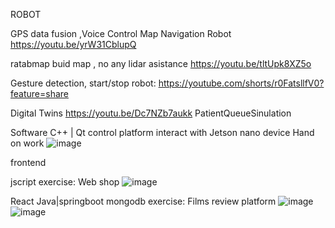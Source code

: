 ROBOT 

GPS data fusion ,Voice Control Map Navigation Robot
https://youtu.be/yrW31CblupQ  

ratabmap buid map , no any lidar asistance 
https://youtu.be/tltUpk8XZ5o

Gesture detection, start/stop robot:
https://youtube.com/shorts/r0FatsllfV0?feature=share

Digital Twins
https://youtu.be/Dc7NZb7aukk  PatientQueueSinulation

Software
C++ | Qt control platform  interact with Jetson nano device   Hand on work
![image](https://github.com/user-attachments/assets/11ff122e-3746-4b16-865c-899b9473d443)

frontend

jscript  exercise: Web shop
![image](https://github.com/user-attachments/assets/be1f31ca-5935-419e-812f-ea7335ef770a)

React Java|springboot  mongodb   exercise: Films review platform
![image](https://github.com/user-attachments/assets/dfd85ea0-57f2-4994-bb22-4049233a35da)
![image](https://github.com/user-attachments/assets/e6366654-4a66-4c46-a4e0-5fea02e5fbdc)




